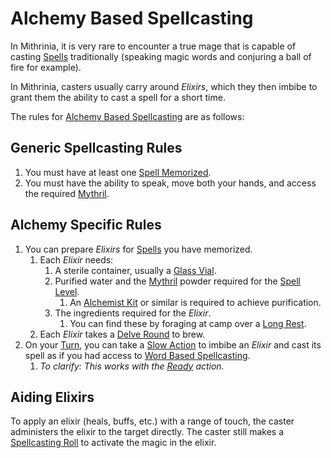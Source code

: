 # Alchemy Based Spellcasting

In Mithrinia, it is very rare to encounter a true mage that is capable of casting [Spells](../Spells.md) traditionally (speaking magic words and conjuring a ball of fire for example).

In Mithrinia, casters usually carry around *Elixirs*, which they then imbibe to grant them the ability to cast a spell for a short time.

The rules for [Alchemy Based Spellcasting](Alchemy%20Based%20Spellcasting.md) are as follows:

## Generic Spellcasting Rules

1. You must have at least one [Spell Memorized](../Spell%20Memorization.md).
2. You must have the ability to speak, move both your hands, and access the required [Mythril](../../Mythril.md).

## Alchemy Specific Rules

1. You can prepare *Elixirs* for [Spells](../Spells.md) you have memorized.
	1. Each *Elixir* needs:
		1. A sterile container, usually a [Glass Vial](../../../Items%20and%20Gear/Gear/10%20Coins/Glass%20Vial.md).
		2. Purified water and the [Mythril](../../Mythril.md) powder required for the [Spell Level](../../Spells/Spell%20Level.md).
			1. An [Alchemist Kit](../../../Items%20and%20Gear/Gear/50%20Coins/Alchemist%20Kit.md) or similar is required to achieve purification.
		3. The ingredients required for the *Elixir*.
			1. You can find these by foraging at camp over a [Long Rest](../../../Game%20Procedures/Core%20Procedures/Resting.md#Long%20Rest).
	2. Each *Elixir* takes a [Delve Round](../../../Game%20Procedures/Core%20Procedures/Round.md#Delve%20Round) to brew.
2. On your [Turn](../../../Game%20Procedures/Core%20Procedures/Turn.md), you can take a [Slow Action](../../../Game%20Procedures/Core%20Procedures/Action.md#Slow%20Action) to imbibe an *Elixir* and cast its spell as if you had access to [Word Based Spellcasting](Word%20Based%20Spellcasting.md).
	1. *To clarify: This works with the [Ready](../../../Game%20Procedures/Combat/Reaction.md#Ready) action.*

## Aiding Elixirs

To apply an elixir (heals, buffs, etc.) with a range of touch, the caster administers the elixir to the target directly. The caster still makes a [Spellcasting Roll](../Spellcasting.md#The%20Spellcasting%20Roll) to activate the magic in the elixir.
